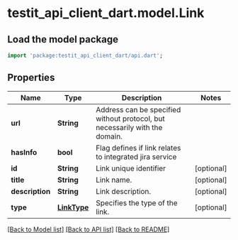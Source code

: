 # testit_api_client_dart.model.Link

## Load the model package
```dart
import 'package:testit_api_client_dart/api.dart';
```

## Properties
Name | Type | Description | Notes
------------ | ------------- | ------------- | -------------
**url** | **String** | Address can be specified without protocol, but necessarily with the domain. | 
**hasInfo** | **bool** | Flag defines if link relates to integrated jira service | 
**id** | **String** | Link unique identifier | [optional] 
**title** | **String** | Link name. | [optional] 
**description** | **String** | Link description. | [optional] 
**type** | [**LinkType**](LinkType.md) | Specifies the type of the link. | [optional] 

[[Back to Model list]](../README.md#documentation-for-models) [[Back to API list]](../README.md#documentation-for-api-endpoints) [[Back to README]](../README.md)


